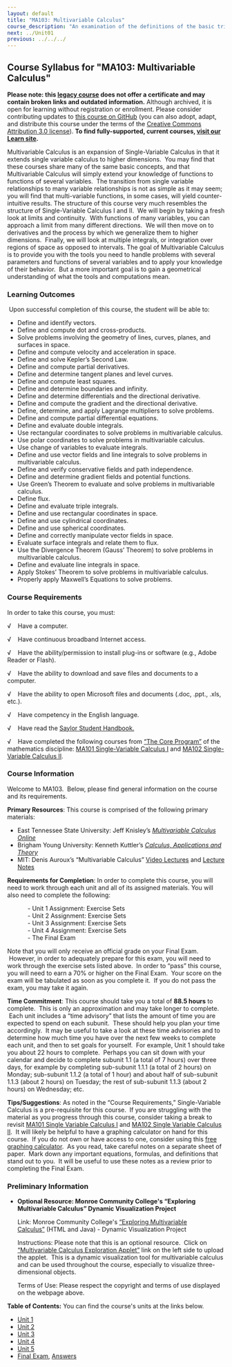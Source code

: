```yaml
---
layout: default
title: "MA103: Multivariable Calculus"
course_description: "An examination of the definitions of the basic trigonometric functions and their properties, trigonometric equations and identities, the laws of sines and cosines, polar coordinates and graphs, parametric equations, and elementary vector operations."
next: ../Unit01
previous: ../../../
---
```

Course Syllabus for "MA103: Multivariable Calculus"
---------------------------------------------------

**Please note: this [legacy course](https://sayloracademy.zendesk.com/hc/en-us/articles/206089967) does not offer a certificate and may contain 
broken links and outdated information.** Although archived, it is open 
for learning without registration or enrollment. Please consider contributing 
updates to [this course on GitHub](https://github.com/saylordotorg/course_ma103) 
(you can also adopt, adapt, and distribute this course under the terms of 
the [Creative Commons Attribution 3.0 license](http://creativecommons.org/licenses/by/3.0/)). **To find fully-supported, current courses, [visit our 
Learn site](https://learn.saylor.org).**

Multivariable Calculus is an expansion of Single-Variable Calculus in
that it extends single variable calculus to higher dimensions.  You may
find that these courses share many of the same basic concepts, and that
Multivariable Calculus will simply extend your knowledge of functions to
functions of several variables.  The transition from single variable
relationships to many variable relationships is not as simple as it may
seem; you will find that multi-variable functions, in some cases, will
yield counter-intuitive results. The structure of this course very much
resembles the structure of Single-Variable Calculus I and II.  We will
begin by taking a fresh look at limits and continuity.  With functions
of many variables, you can approach a limit from many different
directions.  We will then move on to derivatives and the process by
which we generalize them to higher dimensions.  Finally, we will look at
multiple integrals, or integration over regions of space as opposed to
intervals. The goal of Multivariable Calculus is to provide you with the
tools you need to handle problems with several parameters and functions
of several variables and to apply your knowledge of their behavior.  But
a more important goal is to gain a geometrical understanding of what the
tools and computations mean.

### Learning Outcomes

 Upon successful completion of this course, the student will be able
to:  

-   Define and identify vectors.
-   Define and compute dot and cross-products.
-   Solve problems involving the geometry of lines, curves, planes, and
    surfaces in space.
-   Define and compute velocity and acceleration in space.
-   Define and solve Kepler’s Second Law.
-   Define and compute partial derivatives.
-   Define and determine tangent planes and level curves.
-   Define and compute least squares.
-   Define and determine boundaries and infinity.
-   Define and determine differentials and the directional derivative.
-   Define and compute the gradient and the directional derivative.
-   Define, determine, and apply Lagrange multipliers to solve problems.
-   Define and compute partial differential equations.
-   Define and evaluate double integrals.
-   Use rectangular coordinates to solve problems in multivariable
    calculus.
-   Use polar coordinates to solve problems in multivariable calculus.
-   Use change of variables to evaluate integrals.
-   Define and use vector fields and line integrals to solve problems in
    multivariable calculus.
-   Define and verify conservative fields and path independence.
-   Define and determine gradient fields and potential functions.
-   Use Green’s Theorem to evaluate and solve problems in multivariable
    calculus.
-   Define flux.
-   Define and evaluate triple integrals.
-   Define and use rectangular coordinates in space.
-   Define and use cylindrical coordinates.
-   Define and use spherical coordinates.
-   Define and correctly manipulate vector fields in space.
-   Evaluate surface integrals and relate them to flux.
-   Use the Divergence Theorem (Gauss’ Theorem) to solve problems in
    multivariable calculus.
-   Define and evaluate line integrals in space.
-   Apply Stokes’ Theorem to solve problems in multivariable calculus.
-   Properly apply Maxwell’s Equations to solve problems.

### Course Requirements

In order to take this course, you must:  
  
 √    Have a computer.  
  
 √    Have continuous broadband Internet access.  
  
 √    Have the ability/permission to install plug-ins or software (e.g.,
Adobe Reader or Flash).  
  
 √    Have the ability to download and save files and documents to a
computer.  
  
 √    Have the ability to open Microsoft files and documents (.doc,
.ppt., .xls, etc.).  
  
 √    Have competency in the English language.  
  
 √    Have read the [Saylor Student
Handbook.](http://www.saylor.org/site/wp-content/uploads/2012/05/Saylor-StudentHandbook.pdf)  
  
 √    Have completed the following courses from [“The Core
Program”](http://www.saylor.org/majors/mathematics/) of the mathematics
discipline: [MA101 Single-Variable Calculus
I](http://www.saylor.org/courses/ma101/) and [MA102 Single-Variable
Calculus II](http://www.saylor.org/courses/ma102/).

### Course Information

Welcome to MA103.  Below, please find general information on the course
and its requirements.

**Primary Resources**: This course is comprised of the following primary
materials:

-   East Tennessee State University: Jeff Knisley’s [*Multivariable
    Calculus Online*](http://math.etsu.edu/multicalc/prealpha/index.htm)
-   Brigham Young University: Kenneth Kuttler’s [*Calculus, Applications
    and Theory*](http://www.math.byu.edu/~klkuttle/)
-   MIT: Denis Auroux’s “Multivariable Calculus” [Video
    Lectures](http://ocw.mit.edu/courses/mathematics/18-02-multivariable-calculus-fall-2007/video-lectures/) and
    [Lecture
    Notes](http://ocw.mit.edu/courses/mathematics/18-02-multivariable-calculus-fall-2007/lecture-notes/)

**Requirements for Completion**: In order to complete this course, you
will need to work through each unit and all of its assigned materials.
You will also need to complete the following:

            - Unit 1 Assignment: Exercise Sets  
             - Unit 2 Assignment: Exercise Sets  
             - Unit 3 Assignment: Exercise Sets  
             - Unit 4 Assignment: Exercise Sets  
             - The Final Exam

Note that you will only receive an official grade on your Final Exam.
 However, in order to adequately prepare for this exam, you will need to
work through the exercise sets listed above.  In order to “pass” this
course, you will need to earn a 70% or higher on the Final Exam.  Your
score on the exam will be tabulated as soon as you complete it.  If you
do not pass the exam, you may take it again. 

**Time Commitment**: This course should take you a total of **88.5
hours** to complete.  This is only an approximation and may take longer
to complete.  Each unit includes a “time advisory” that lists the amount
of time you are expected to spend on each subunit.  These should help
you plan your time accordingly.  It may be useful to take a look at
these time advisories and to determine how much time you have over the
next few weeks to complete each unit, and then to set goals for
yourself.  For example, Unit 1 should take you about 22 hours to
complete.  Perhaps you can sit down with your calendar and decide to
complete subunit 1.1 (a total of 7 hours) over three days, for example
by completing sub-subunit 1.1.1 (a total of 2 hours) on Monday;
sub-subunit 1.1.2 (a total of 1 hour) and about half of sub-subunit
1.1.3 (about 2 hours) on Tuesday; the rest of sub-subunit 1.1.3 (about 2
hours) on Wednesday; etc.

**Tips/Suggestions**: As noted in the “Course Requirements,”
Single-Variable Calculus is a pre-requisite for this course.  If you are
struggling with the material as you progress through this course,
consider taking a break to revisit [MA101 Single Variable Calculus
I](http://www.saylor.org/courses/ma101/) and [MA102 Single Variable
Calculus II](http://www.saylor.org/courses/ma102/).  It will likely be
helpful to have a graphing calculator on hand for this course.  If you
do not own or have access to one, consider using this [free graphing
calculator](http://www.calculateforfree.com/graph.html).  As you read,
take careful notes on a separate sheet of paper.  Mark down any
important equations, formulas, and definitions that stand out to you.
 It will be useful to use these notes as a review prior to completing
the Final Exam.

### Preliminary Information

-   **Optional Resource: Monroe Community College's “Exploring
    Multivariable Calculus” Dynamic Visualization Project**

    Link: Monroe Community College's [“Exploring Multivariable
    Calculus”](http://web.monroecc.edu/calcNSF/) (HTML and Java) -
    Dynamic Visualization Project  
      
     Instructions: Please note that this is an optional resource.  Click
    on [“Multivariable Calculus Exploration
    Applet”](http://web.monroecc.edu/manila/webfiles/calcNSF/JavaCode/CalcPlot3D.htm) link
    on the left side to upload the applet.  This is a dynamic
    visualization tool for multivariable calculus and can be used
    throughout the course, especially to visualize three-dimensional
    objects.  
      
     Terms of Use: Please respect the copyright and terms of use
    displayed on the webpage above.

**Table of Contents:** You can find the course's units at the links below.

- [Unit 1](https://legacy.saylor.org/ma103/Unit01/)
- [Unit 2](https://legacy.saylor.org/ma103/Unit02/)
- [Unit 3](https://legacy.saylor.org/ma103/Unit03/)
- [Unit 4](https://legacy.saylor.org/ma103/Unit04/)
- [Unit 5](https://legacy.saylor.org/ma103/Unit05/)
- [Final Exam](http://saylordotorg.github.io/LegacyExams/MA/MA103/MA103-FinalExam.html), [Answers](http://saylordotorg.github.io/LegacyExams/MA/MA103/MA103-FinalExam-Answers.html)
